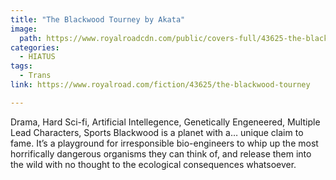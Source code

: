 ```yaml
---
title: "The Blackwood Tourney by Akata"
image:
  path: https://www.royalroadcdn.com/public/covers-full/43625-the-blackwood-tourney.jpg
categories:
  - HIATUS
tags:
  - Trans
link: https://www.royalroad.com/fiction/43625/the-blackwood-tourney

---
```

Drama, Hard Sci-fi, Artificial Intellegence, Genetically Engeneered, Multiple Lead Characters, Sports
Blackwood is a planet with a… unique claim to fame. It’s a playground for irresponsible bio-engineers to whip up the most horrifically dangerous organisms they can think of, and release them into the wild with no thought to the ecological consequences whatsoever.

